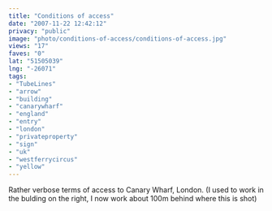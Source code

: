 ```yaml
---
title: "Conditions of access"
date: "2007-11-22 12:42:12"
privacy: "public"
image: "photo/conditions-of-access/conditions-of-access.jpg"
views: "17"
faves: "0"
lat: "51505039"
lng: "-26071"
tags:
- "TubeLines"
- "arrow"
- "building"
- "canarywharf"
- "england"
- "entry"
- "london"
- "privateproperty"
- "sign"
- "uk"
- "westferrycircus"
- "yellow"
---
```

Rather verbose terms of access to Canary Wharf, London. (I used to work in the bulding on the right, I now work about 100m behind where this is shot)
